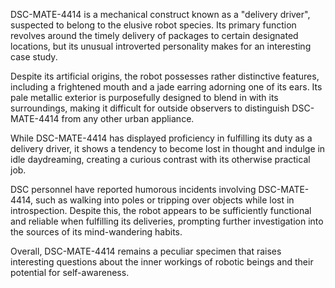 DSC-MATE-4414 is a mechanical construct known as a "delivery driver", suspected to belong to the elusive robot species. Its primary function revolves around the timely delivery of packages to certain designated locations, but its unusual introverted personality makes for an interesting case study.

Despite its artificial origins, the robot possesses rather distinctive features, including a frightened mouth and a jade earring adorning one of its ears. Its pale metallic exterior is purposefully designed to blend in with its surroundings, making it difficult for outside observers to distinguish DSC-MATE-4414 from any other urban appliance.

While DSC-MATE-4414 has displayed proficiency in fulfilling its duty as a delivery driver, it shows a tendency to become lost in thought and indulge in idle daydreaming, creating a curious contrast with its otherwise practical job.

DSC personnel have reported humorous incidents involving DSC-MATE-4414, such as walking into poles or tripping over objects while lost in introspection. Despite this, the robot appears to be sufficiently functional and reliable when fulfilling its deliveries, prompting further investigation into the sources of its mind-wandering habits.

Overall, DSC-MATE-4414 remains a peculiar specimen that raises interesting questions about the inner workings of robotic beings and their potential for self-awareness.